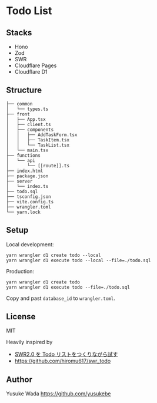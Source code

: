 # Todo List

## Stacks

- Hono
- Zod
- SWR
- Cloudflare Pages
- Cloudflare D1

## Structure

```
├── common
│   └── types.ts
├── front
│   ├── App.tsx
│   ├── client.ts
│   ├── components
│   │   ├── AddTaskForm.tsx
│   │   ├── TaskItem.tsx
│   │   └── TaskList.tsx
│   └── main.tsx
├── functions
│   └── api
│       └── [[route]].ts
├── index.html
├── package.json
├── server
│   └── index.ts
├── todo.sql
├── tsconfig.json
├── vite.config.ts
├── wrangler.toml
└── yarn.lock
```

## Setup

Local development:

```
yarn wrangler d1 create todo --local
yarn wrangler d1 execute todo --local --file=./todo.sql
```

Production:

```
yarn wrangler d1 create todo
yarn wrangler d1 execute todo --file=./todo.sql
```

Copy and past `database_id` to `wrangler.toml`.

## License

MIT

Heavily inspired by

- [SWR2.0 を Todo リストをつくりながら試す](https://zenn.dev/hiromu617/articles/5464523aba473d)
- <https://github.com/hiromu617/swr_todo>

## Author

Yusuke Wada <https://github.com/yusukebe>
